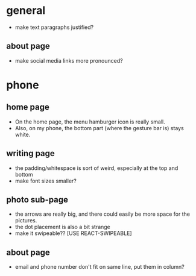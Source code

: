 # general
- make text paragraphs justified?

## about page
- make social media links more pronounced?

# phone

## home page
- On the home page, the menu hamburger icon is really small.
- Also, on my phone, the bottom part (where the gesture bar is) stays white.

## writing page
- the padding/whitespace is sort of weird, especially at the top and bottom
- make font sizes smaller?

## photo sub-page
- the arrows are really big, and there could easily be more space for the pictures.
- the dot placement is also a bit strange
- make it swipeable?? [USE REACT-SWIPEABLE]

## about page
- email and phone number don't fit on same line, put them in column?

